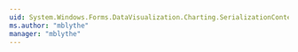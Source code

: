```yaml
---
uid: System.Windows.Forms.DataVisualization.Charting.SerializationContents
ms.author: "mblythe"
manager: "mblythe"
---
```

